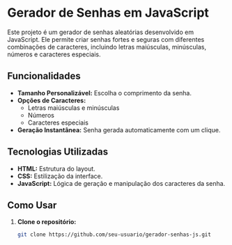 # Gerador de Senhas em JavaScript

Este projeto é um gerador de senhas aleatórias desenvolvido em JavaScript. Ele permite criar senhas fortes e seguras com diferentes combinações de caracteres, incluindo letras maiúsculas, minúsculas, números e caracteres especiais.

## Funcionalidades

- **Tamanho Personalizável:** Escolha o comprimento da senha.
- **Opções de Caracteres:**
  - Letras maiúsculas e minúsculas
  - Números
  - Caracteres especiais
- **Geração Instantânea:** Senha gerada automaticamente com um clique.

## Tecnologias Utilizadas

- **HTML:** Estrutura do layout.
- **CSS:** Estilização da interface.
- **JavaScript:** Lógica de geração e manipulação dos caracteres da senha.

## Como Usar

1. **Clone o repositório:**

   ```bash
   git clone https://github.com/seu-usuario/gerador-senhas-js.git
